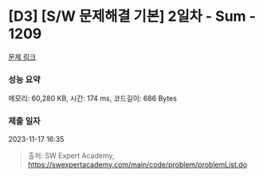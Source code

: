 # [D3] [S/W 문제해결 기본] 2일차 - Sum - 1209 

[문제 링크](https://swexpertacademy.com/main/code/problem/problemDetail.do?contestProbId=AV13_BWKACUCFAYh) 

### 성능 요약

메모리: 60,280 KB, 시간: 174 ms, 코드길이: 686 Bytes

### 제출 일자

2023-11-17 16:35



> 출처: SW Expert Academy, https://swexpertacademy.com/main/code/problem/problemList.do